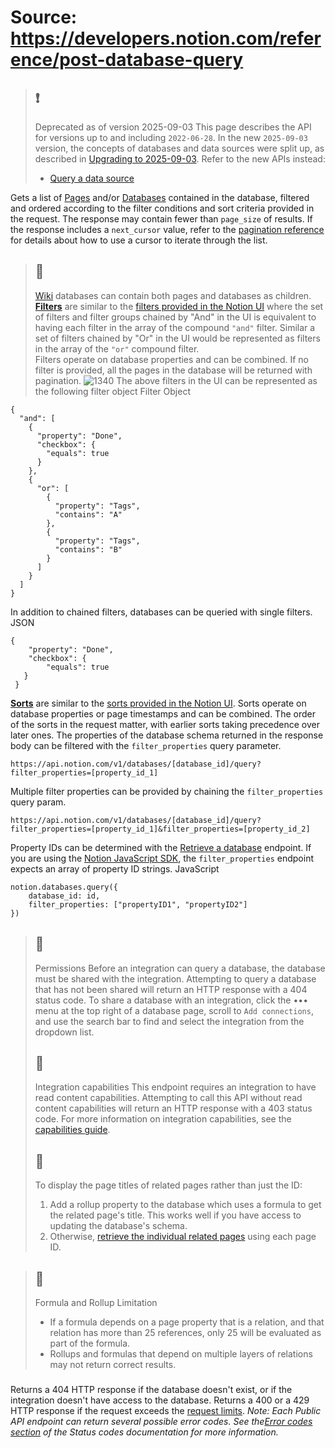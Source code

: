# Source: https://developers.notion.com/reference/post-database-query

> ## ❗️
> Deprecated as of version 2025-09-03
> This page describes the API for versions up to and including `2022-06-28`. In the new `2025-09-03` version, the concepts of databases and data sources were split up, as described in [Upgrading to 2025-09-03](https://developers.notion.com/docs/upgrade-guide-2025-09-03).
> Refer to the new APIs instead:
>   * [Query a data source](https://developers.notion.com/reference/query-a-data-source)
> 

Gets a list of [Pages](https://developers.notion.com/reference/page) and/or [Databases](https://developers.notion.com/reference/database) contained in the database, filtered and ordered according to the filter conditions and sort criteria provided in the request. The response may contain fewer than `page_size` of results. If the response includes a `next_cursor` value, refer to the [pagination reference](https://developers.notion.com/reference/intro#pagination) for details about how to use a cursor to iterate through the list.
> ## 📘
> [Wiki](https://www.notion.so/help/wikis-and-verified-pages) databases can contain both pages and databases as children.
[**Filters**](https://developers.notion.com/reference/post-database-query-filter) are similar to the [filters provided in the Notion UI](https://www.notion.so/help/views-filters-and-sorts) where the set of filters and filter groups chained by "And" in the UI is equivalent to having each filter in the array of the compound `"and"` filter. Similar a set of filters chained by "Or" in the UI would be represented as filters in the array of the `"or"` compound filter.  
Filters operate on database properties and can be combined. If no filter is provided, all the pages in the database will be returned with pagination.
![1340](https://files.readme.io/6fe4a44-Screen_Shot_2021-12-23_at_11.46.21_AM.png)
The above filters in the UI can be represented as the following filter object
Filter Object
```
{
  "and": [
    {
      "property": "Done",
      "checkbox": {
        "equals": true
      }
    }, 
    {
      "or": [
        {
          "property": "Tags",
          "contains": "A"
        },
        {
          "property": "Tags",
          "contains": "B"
        }
      ]
  	}
  ]
}

```

In addition to chained filters, databases can be queried with single filters.
JSON
```
{
    "property": "Done",
    "checkbox": {
        "equals": true
   }
 }

```

[**Sorts**](https://developers.notion.com/reference/post-database-query-sort) are similar to the [sorts provided in the Notion UI](https://notion.so/notion/Intro-to-databases-fd8cd2d212f74c50954c11086d85997e#0eb303043b1742468e5aff2f3f670505). Sorts operate on database properties or page timestamps and can be combined. The order of the sorts in the request matter, with earlier sorts taking precedence over later ones.
The properties of the database schema returned in the response body can be filtered with the `filter_properties` query parameter.
```
https://api.notion.com/v1/databases/[database_id]/query?filter_properties=[property_id_1]

```

Multiple filter properties can be provided by chaining the `filter_properties` query param.
```
https://api.notion.com/v1/databases/[database_id]/query?filter_properties=[property_id_1]&filter_properties=[property_id_2]

```

Property IDs can be determined with the [Retrieve a database](https://developers.notion.com/reference/retrieve-a-database) endpoint.
If you are using the [Notion JavaScript SDK](https://github.com/makenotion/notion-sdk-js), the `filter_properties` endpoint expects an array of property ID strings.
JavaScript
```
notion.databases.query({
	database_id: id,
	filter_properties: ["propertyID1", "propertyID2"]
})

```

> ## 📘
> Permissions
> Before an integration can query a database, the database must be shared with the integration. Attempting to query a database that has not been shared will return an HTTP response with a 404 status code. 
> To share a database with an integration, click the ••• menu at the top right of a database page, scroll to `Add connections`, and use the search bar to find and select the integration from the dropdown list.
> ## 📘
> Integration capabilities
> This endpoint requires an integration to have read content capabilities. Attempting to call this API without read content capabilities will return an HTTP response with a 403 status code. For more information on integration capabilities, see the [capabilities guide](https://developers.notion.com/reference/capabilities).
> ## 📘
> To display the page titles of related pages rather than just the ID:
>   1. Add a rollup property to the database which uses a formula to get the related page's title. This works well if you have access to updating the database's schema.
>   2. Otherwise, [retrieve the individual related pages](https://developers.notion.com/reference/retrieve-a-page) using each page ID.
> 

> ## 🚧
> Formula and Rollup Limitation
>   * If a formula depends on a page property that is a relation, and that relation has more than 25 references, only 25 will be evaluated as part of the formula.
>   * Rollups and formulas that depend on multiple layers of relations may not return correct results.
> 

### [](https://developers.notion.com/reference/post-database-query#errors)
Returns a 404 HTTP response if the database doesn't exist, or if the integration doesn't have access to the database.
Returns a 400 or a 429 HTTP response if the request exceeds the [request limits](https://developers.notion.com/reference/request-limits).
_Note: Each Public API endpoint can return several possible error codes. See the[Error codes section](https://developers.notion.com/reference/status-codes#error-codes) of the Status codes documentation for more information._
